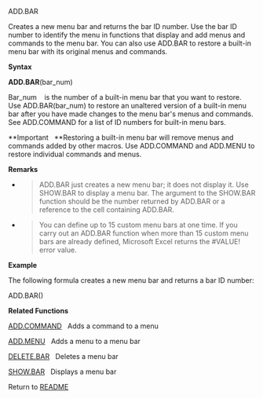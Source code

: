 ADD.BAR

Creates a new menu bar and returns the bar ID number. Use the bar ID
number to identify the menu in functions that display and add menus and
commands to the menu bar. You can also use ADD.BAR to restore a built-in
menu bar with its original menus and commands.

**Syntax**

**ADD.BAR**(bar\_num)

Bar\_num    is the number of a built-in menu bar that you want to
restore. Use ADD.BAR(bar\_num) to restore an unaltered version of a
built-in menu bar after you have made changes to the menu bar's menus
and commands. See ADD.COMMAND for a list of ID numbers for built-in menu
bars.

**Important   **Restoring a built-in menu bar will remove menus and
commands added by other macros. Use ADD.COMMAND and ADD.MENU to restore
individual commands and menus.

**Remarks**

  - > ADD.BAR just creates a new menu bar; it does not display it. Use
    > SHOW.BAR to display a menu bar. The argument to the SHOW.BAR
    > function should be the number returned by ADD.BAR or a reference
    > to the cell containing ADD.BAR.

  - > You can define up to 15 custom menu bars at one time. If you carry
    > out an ADD.BAR function when more than 15 custom menu bars are
    > already defined, Microsoft Excel returns the \#VALUE\! error
    > value.

**Example**

The following formula creates a new menu bar and returns a bar ID
number:

ADD.BAR()

**Related Functions**

[ADD.COMMAND](ADD.COMMAND.md)   Adds a command to a menu

[ADD.MENU](ADD.MENU.md)   Adds a menu to a menu bar

[DELETE.BAR](DELETE.BAR.md)   Deletes a menu bar

[SHOW.BAR](SHOW.BAR.md)   Displays a menu bar



Return to [README](README.md)

